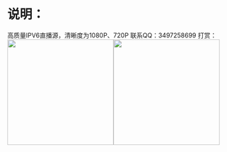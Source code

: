 # 说明：

高质量IPV6直播源，清晰度为1080P、720P
联系QQ：3497258699
打赏：
<img src="https://github.com/wwb521/live/blob/main/pay.jpg" width="240px"><img src="https://github.com/wwb521/live/blob/main/alipay.jpg" width="240px">
